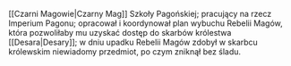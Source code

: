 [[Czarni Magowie|Czarny Mag]] Szkoły Pagońskiej; pracujący na rzecz Imperium Pagonu; opracował i koordynował plan wybuchu Rebelii Magów, która pozwoliłaby mu uzyskać dostęp do skarbów królestwa [[Desara|Desary]]; w dniu upadku Rebelii Magów zdobył w skarbcu królewskim niewiadomy przedmiot, po czym zniknął bez śladu.